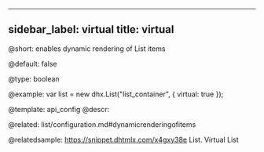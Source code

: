 
---
sidebar_label: virtual
title: virtual
---          

@short: 
enables dynamic rendering of List items


@default:
false


@type: boolean

@example: 
var list = new dhx.List("list_container", {
	virtual: true
});


@template:	api_config
@descr: 

@related: list/configuration.md#dynamicrenderingofitems

@relatedsample: https://snippet.dhtmlx.com/x4gxy38e	List. Virtual List